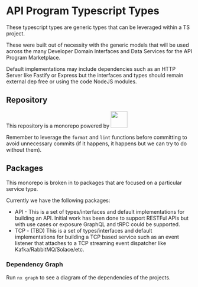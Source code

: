 # API Program Typescript Types

These typescript types are generic types that can be leveraged within a TS
project.

These were built out of necessity with the generic models that will be used
across the many Developer Domain Interfaces and Data Services for the API
Program Marketplace.

Default implementations may include dependencies such as an HTTP Server like
Fastify or Express but the interfaces and types should remain external dep free
or using the code NodeJS modules.

## Repository

This repository is a monorepo powered by
<a alt="Nx logo" href="https://nx.dev" target="_blank" rel="noreferrer">
<img src="https://raw.githubusercontent.com/nrwl/nx/master/images/nx-logo.png" width="45">
</a>

Remember to leverage the `format` and `lint` functions before committing to
avoid unnecessary commits (if it happens, it happens but we can try to do without
them).

## Packages

This monorepo is broken in to packages that are focused on a particular service
type.

Currently we have the following packages:

- API - This is a set of types/interfaces and default implementations for
  building an API. Initial work has been done to support RESTFul APIs but with
  use cases or exposure GraphQL and tRPC could be supported.
- TCP - (TBD) This is a set of types/interfaces and default implementations for
  building a TCP based service such as an event listener that attaches to a TCP
  streaming event dispatcher like Kafka/RabbitMQ/Solace/etc.

### Dependency Graph

Run `nx graph` to see a diagram of the dependencies of the projects.
